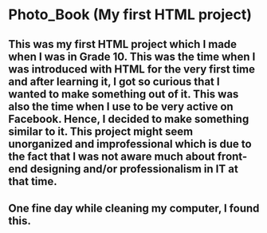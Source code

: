 # Photo_Book (My first HTML project)

## This was my first HTML project which I made when I was in Grade 10. This was the time when I was introduced with HTML for the very first time and after learning it, I got so curious that I wanted to make something out of it. This was also the time when I use to be very active on Facebook. Hence, I decided to make something similar to it. This project might seem unorganized and improfessional which is due to the fact that I was not aware much about front-end designing and/or professionalism in IT at that time.

## One fine day while cleaning my computer, I found this.

